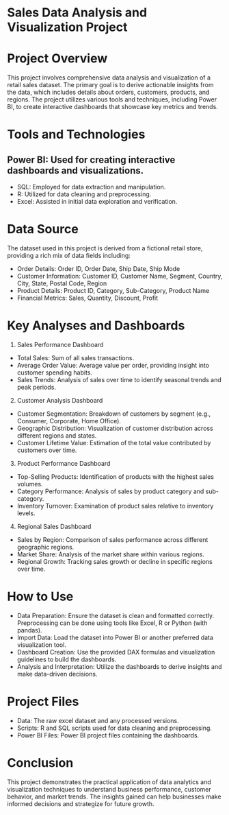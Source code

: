
# Sales Data Analysis and Visualization Project

# Project Overview
This project involves comprehensive data analysis and visualization of a retail sales dataset. The primary goal is to derive actionable insights from the data, which includes details about orders, customers, products, and regions. The project utilizes various tools and techniques, including Power BI, to create interactive dashboards that showcase key metrics and trends.


# Tools and Technologies

## Power BI: Used for creating interactive dashboards and visualizations.
- SQL: Employed for data extraction and manipulation.
- R: Utilized for data cleaning and preprocessing.
- Excel: Assisted in initial data exploration and verification.

# Data Source
The dataset used in this project is derived from a fictional retail store, providing a rich mix of data fields including:
- Order Details: Order ID, Order Date, Ship Date, Ship Mode
- Customer Information: Customer ID, Customer Name, Segment, Country, City, State, Postal Code, Region
- Product Details: Product ID, Category, Sub-Category, Product Name
- Financial Metrics: Sales, Quantity, Discount, Profit

# Key Analyses and Dashboards
1. Sales Performance Dashboard
- Total Sales: Sum of all sales transactions.
- Average Order Value: Average value per order, providing insight into customer spending habits.
- Sales Trends: Analysis of sales over time to identify seasonal trends and peak periods.
2. Customer Analysis Dashboard
- Customer Segmentation: Breakdown of customers by segment (e.g., Consumer, Corporate, Home Office).
- Geographic Distribution: Visualization of customer distribution across different regions and states.
- Customer Lifetime Value: Estimation of the total value contributed by customers over time.
3. Product Performance Dashboard
- Top-Selling Products: Identification of products with the highest sales volumes.
- Category Performance: Analysis of sales by product category and sub-category.
- Inventory Turnover: Examination of product sales relative to inventory levels.
4. Regional Sales Dashboard
- Sales by Region: Comparison of sales performance across different geographic regions.
- Market Share: Analysis of the market share within various regions.
- Regional Growth: Tracking sales growth or decline in specific regions over time.

# How to Use
- Data Preparation: Ensure the dataset is clean and formatted correctly. Preprocessing can be done using tools like Excel, R or Python (with pandas).
- Import Data: Load the dataset into Power BI or another preferred data visualization tool.
- Dashboard Creation: Use the provided DAX formulas and visualization guidelines to build the dashboards.
- Analysis and Interpretation: Utilize the dashboards to derive insights and make data-driven decisions.

# Project Files
- Data: The raw excel dataset and any processed versions.
- Scripts: R and SQL scripts used for data cleaning and preprocessing.
- Power BI Files: Power BI project files containing the dashboards.

# Conclusion
This project demonstrates the practical application of data analytics and visualization techniques to understand business performance, customer behavior, and market trends. The insights gained can help businesses make informed decisions and strategize for future growth.
